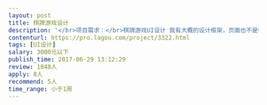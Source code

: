 ```yaml
---                
layout: post       
title: 棋牌游戏设计           
description: '</br>项目需求：</br>棋牌游戏UI设计 我有大概的设计框架，页面也不是特别多</br>需要在配色上和组合上找一个人，具体的可沟通</br>'     
contenturl: https://pro.lagou.com/project/3322.html      
tags: [UI设计]            
salary: 3000元以下          
publish_time: 2017-06-29 13:12:29         
review: 1848人                   
apply: 8人                   
recommend: 5人                   
time_range: 小于1周              
---                 
```

